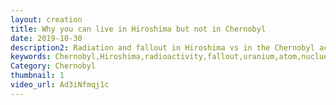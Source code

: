 ```yaml
---
layout: creation
title: Why you can live in Hiroshima but not in Chernobyl
date: 2019-10-30
description2: Radiation and fallout in Hiroshima vs in the Chernobyl accident. . Hiroshima and Chernobyl both suffered a major atomic disaster, where radioactive atoms was released. Hiroshima was nuked by the uranium fissile atomic bomb, little boy with energies of 15 kilotons of TNT. Chernobyl's uranium fissile reactors produced 3,200 MW (megawatts) of thermal power, used Uranium and the reactor also blew up but due to extreme steam pressure. Why can you then live in one, but not the other? We will cover How and atomic bomb works. How a nuclear reactor works. Detonation type in the air, and in the ground. Reaction mechanism fissioning of U235. And lastly waste products; Iodine, Cesium Irradiated graphite moderators. All these things combined are why the Chernobyl was much worse in terms of radiation.
keywords: Chernobyl,Hiroshima,radioactivity,fallout,uranium,atom,nuclues,fission,gamma,beta,alpha,decay
Category: Chernobyl
thumbnail: 1
video_url: Ad3iNfmqj1c
---
```

